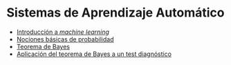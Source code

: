 # Sistemas de Aprendizaje Automático

- [Introducción a *machine learning*](./intro-ml.md)
- [Nociones básicas de probabilidad](./probabilidad/probabilidad.md)
- [Teorema de Bayes](./probabilidad/bayes.md)
- [Aplicación del teorema de Bayes a un test diagnóstico](./probabilidad/bayes-test-diagnostico.md)
